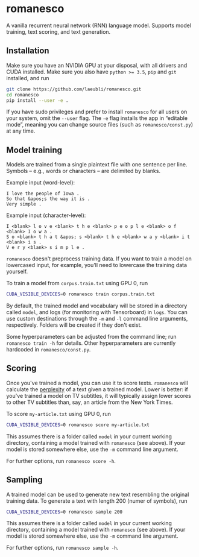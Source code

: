# romanesco

A vanilla recurrent neural network (RNN) language model. Supports model
training, text scoring, and text generation.

## Installation

Make sure you have an NVIDIA GPU at your disposal, with all drivers and CUDA
installed. Make sure you also have `python >= 3.5`, `pip` and `git` installed,
and run

```bash
git clone https://github.com/laeubli/romanesco.git
cd romanesco
pip install --user -e .
```

If you have sudo privileges and prefer to install `romanesco` for all users on
your system, omit the `--user` flag. The `-e` flag installs the app in “editable
mode”, meaning you can change source files (such as `romanesco/const.py`) at any
time.

## Model training

Models are trained from a single plaintext file with one sentence per line.
Symbols – e.g., words or characters – are delimited by blanks.

Example input (word-level):

```
I love the people of Iowa .
So that &apos;s the way it is .
Very simple .
```

Example input (character-level):

```
I <blank> l o v e <blank> t h e <blank> p e o p l e <blank> o f <blank> I o w a .
S o <blank> t h a t &apos; s <blank> t h e <blank> w a y <blank> i t <blank> i s .
V e r y <blank> s i m p l e .
```

`romanesco` doesn't preprocess training data. If you want to train a model on lowercased input, for example, you'll need to lowercase the training data yourself.

To train a model from `corpus.train.txt` using GPU 0, run

```bash
CUDA_VISIBLE_DEVICES=0 romanesco train corpus.train.txt
```

By default, the trained model and vocabulary will be stored in a directory called `model`, and logs (for monitoring with Tensorboard) in `logs`. You can use custom destinations through the `-m` and `-l` command line arguments, respectively. Folders will be created if they don't exist.

Some hyperparameters can be adjusted from the command line; run `romanesco train -h` for details. Other hyperparameters are currently hardcoded in `romanesco/const.py`.


## Scoring

Once you've trained a model, you can use it to score texts. `romanesco` will calculate the [perplexity](https://en.wikipedia.org/wiki/Perplexity) of a text given a trained model. Lower is better: if you've trained a model on TV subtitles, it will typically assign lower scores to other TV subtitles than, say, an article from the New York Times.

To score `my-article.txt` using GPU 0, run

```bash
CUDA_VISIBLE_DEVICES=0 romanesco score my-article.txt
```

This assumes there is a folder called `model` in your current working directory, containing a model trained with `romanesco` (see above). If your model is stored somewhere else, use the `-m` command line argument.

For further options, run `romanesco score -h`.

## Sampling

A trained model can be used to generate new text resembling the original training data. To generate a text with length 200 (numer of symbols), run

```bash
CUDA_VISIBLE_DEVICES=0 romanesco sample 200
```

This assumes there is a folder called `model` in your current working directory, containing a model trained with `romanesco` (see above). If your model is stored somewhere else, use the `-m` command line argument.

For further options, run `romanesco sample -h`.
